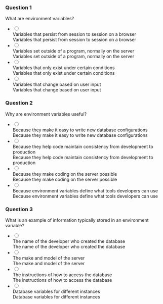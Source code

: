 <div class="row"><div class="col-xs-12"><h3 class="sr-only" tabindex="-1">Question 1</h3><div data-lrn-widget-container="f69d149e-fabd-462d-adea-a91cce5f48c5_eba59014ed973380b8cb76bb529b273e" data-lrn-widget-type="question"><div id="f69d149e-fabd-462d-adea-a91cce5f48c5_eba59014ed973380b8cb76bb529b273e" class="lrn lrn_widget lrn_qr lrn_clearfix lrn_mcq "><div class="lrn_question"><div class="lrn_stimulus lrn_clearfix"><div class="lrn_stimulus_content lrn_clearfix" id="stimulus-f69d149e-fabd-462d-adea-a91cce5f48c5_eba59014ed973380b8cb76bb529b273e">What are environment variables?</div></div></div><div class="lrn_response_wrapper "><div class="lrn_response lrn_clearfix "><div class="lrn-accessibility-arialive" aria-live="assertive" aria-atomic="true"></div><div class="sr-only"></div><div role="group" aria-label="Responses"><ul class="lrn-response-validate-wrapper lrn_mcqgroup lrn_mcqgroup-horizontal " aria-labelledby="stimulus-f69d149e-fabd-462d-adea-a91cce5f48c5_eba59014ed973380b8cb76bb529b273e" role="presentation"><li class="lrn-mcq-option lrn_selected" style="width: 100%;"><input id="f69d149e-fabd-462d-adea-a91cce5f48c5_eba59014ed973380b8cb76bb529b273e_0" class="lrn-input" type="radio" value="0" aria-hidden="false"><label class="lrn-label" for="f69d149e-fabd-462d-adea-a91cce5f48c5_eba59014ed973380b8cb76bb529b273e_0"><div class="lrn-possible-answer" aria-hidden="false"><div class="lrn_contentWrapper" aria-hidden="true">Variables that persist from session to session on a browser</div><div class="sr-only">Variables that persist from session to session on a browser</div></div></label></li><li class="lrn-mcq-option" style="width: 100%;"><input id="f69d149e-fabd-462d-adea-a91cce5f48c5_eba59014ed973380b8cb76bb529b273e_1" class="lrn-input" type="radio" value="1" aria-hidden="false"><label class="lrn-label" for="f69d149e-fabd-462d-adea-a91cce5f48c5_eba59014ed973380b8cb76bb529b273e_1"><div class="lrn-possible-answer" aria-hidden="false"><div class="lrn_contentWrapper" aria-hidden="true">Variables set outside of a program, normally on the server</div><div class="sr-only">Variables set outside of a program, normally on the server</div></div></label></li><li class="lrn-mcq-option" style="width: 100%;"><input id="f69d149e-fabd-462d-adea-a91cce5f48c5_eba59014ed973380b8cb76bb529b273e_2" class="lrn-input" type="radio" value="2" aria-hidden="false"><label class="lrn-label" for="f69d149e-fabd-462d-adea-a91cce5f48c5_eba59014ed973380b8cb76bb529b273e_2"><div class="lrn-possible-answer" aria-hidden="false"><div class="lrn_contentWrapper" aria-hidden="true">Variables that only exist under certain conditions</div><div class="sr-only">Variables that only exist under certain conditions</div></div></label></li><li class="lrn-mcq-option" style="width: 100%;"><input id="f69d149e-fabd-462d-adea-a91cce5f48c5_eba59014ed973380b8cb76bb529b273e_3" class="lrn-input" type="radio" value="3" aria-hidden="false"><label class="lrn-label" for="f69d149e-fabd-462d-adea-a91cce5f48c5_eba59014ed973380b8cb76bb529b273e_3"><div class="lrn-possible-answer" aria-hidden="false"><div class="lrn_contentWrapper" aria-hidden="true">Variables that change based on user input</div><div class="sr-only">Variables that change based on user input</div></div></label></li></ul></div><span class="sr-only" aria-live="assertive"></span><div class="lds-message lds-message--neutral" aria-hidden="true" aria-live="polite"></div></div></div></div></div><h3 class="sr-only" tabindex="-1">Question 2</h3><div data-lrn-widget-container="f69d149e-fabd-462d-adea-a91cce5f48c5_d1e6f2364a1257be674e8839e4090c94" data-lrn-widget-type="question"><div id="f69d149e-fabd-462d-adea-a91cce5f48c5_d1e6f2364a1257be674e8839e4090c94" class="lrn lrn_widget lrn_qr lrn_clearfix lrn_mcq "><div class="lrn_question"><div class="lrn_stimulus lrn_clearfix"><div class="lrn_stimulus_content lrn_clearfix" id="stimulus-f69d149e-fabd-462d-adea-a91cce5f48c5_d1e6f2364a1257be674e8839e4090c94">Why are environment variables useful?</div></div></div><div class="lrn_response_wrapper "><div class="lrn_response lrn_clearfix "><div class="lrn-accessibility-arialive" aria-live="assertive" aria-atomic="true"></div><div class="sr-only"></div><div role="group" aria-label="Responses"><ul class="lrn-response-validate-wrapper lrn_mcqgroup lrn_mcqgroup-horizontal " aria-labelledby="stimulus-f69d149e-fabd-462d-adea-a91cce5f48c5_d1e6f2364a1257be674e8839e4090c94" role="presentation"><li class="lrn-mcq-option lrn_selected" style="width: 100%;"><input id="f69d149e-fabd-462d-adea-a91cce5f48c5_d1e6f2364a1257be674e8839e4090c94_0" class="lrn-input" type="radio" value="0" aria-hidden="false"><label class="lrn-label" for="f69d149e-fabd-462d-adea-a91cce5f48c5_d1e6f2364a1257be674e8839e4090c94_0"><div class="lrn-possible-answer" aria-hidden="false"><div class="lrn_contentWrapper" aria-hidden="true">Because they make it easy to write new database configurations</div><div class="sr-only">Because they make it easy to write new database configurations</div></div></label></li><li class="lrn-mcq-option" style="width: 100%;"><input id="f69d149e-fabd-462d-adea-a91cce5f48c5_d1e6f2364a1257be674e8839e4090c94_1" class="lrn-input" type="radio" value="1" aria-hidden="false"><label class="lrn-label" for="f69d149e-fabd-462d-adea-a91cce5f48c5_d1e6f2364a1257be674e8839e4090c94_1"><div class="lrn-possible-answer" aria-hidden="false"><div class="lrn_contentWrapper" aria-hidden="true">Because they help code maintain consistency from development to production</div><div class="sr-only">Because they help code maintain consistency from development to production</div></div></label></li><li class="lrn-mcq-option" style="width: 100%;"><input id="f69d149e-fabd-462d-adea-a91cce5f48c5_d1e6f2364a1257be674e8839e4090c94_2" class="lrn-input" type="radio" value="2" aria-hidden="false"><label class="lrn-label" for="f69d149e-fabd-462d-adea-a91cce5f48c5_d1e6f2364a1257be674e8839e4090c94_2"><div class="lrn-possible-answer" aria-hidden="false"><div class="lrn_contentWrapper" aria-hidden="true">Because they make coding on the server possible</div><div class="sr-only">Because they make coding on the server possible</div></div></label></li><li class="lrn-mcq-option" style="width: 100%;"><input id="f69d149e-fabd-462d-adea-a91cce5f48c5_d1e6f2364a1257be674e8839e4090c94_3" class="lrn-input" type="radio" value="3" aria-hidden="false"><label class="lrn-label" for="f69d149e-fabd-462d-adea-a91cce5f48c5_d1e6f2364a1257be674e8839e4090c94_3"><div class="lrn-possible-answer" aria-hidden="false"><div class="lrn_contentWrapper" aria-hidden="true">Because environment variables define what tools developers can use</div><div class="sr-only">Because environment variables define what tools developers can use</div></div></label></li></ul></div><span class="sr-only" aria-live="assertive"></span><div class="lds-message lds-message--neutral" aria-hidden="true" aria-live="polite"></div></div></div></div></div><h3 class="sr-only" tabindex="-1">Question 3</h3><div data-lrn-widget-container="f69d149e-fabd-462d-adea-a91cce5f48c5_d263b1a46683758d02e35edd6ea02e79" data-lrn-widget-type="question"><div id="f69d149e-fabd-462d-adea-a91cce5f48c5_d263b1a46683758d02e35edd6ea02e79" class="lrn lrn_widget lrn_qr lrn_clearfix lrn_mcq "><div class="lrn_question"><div class="lrn_stimulus lrn_clearfix"><div class="lrn_stimulus_content lrn_clearfix" id="stimulus-f69d149e-fabd-462d-adea-a91cce5f48c5_d263b1a46683758d02e35edd6ea02e79">What is an example of information typically stored in an environment variable?</div></div></div><div class="lrn_response_wrapper "><div class="lrn_response lrn_clearfix "><div class="lrn-accessibility-arialive" aria-live="assertive" aria-atomic="true"></div><div class="sr-only"></div><div role="group" aria-label="Responses"><ul class="lrn-response-validate-wrapper lrn_mcqgroup lrn_mcqgroup-horizontal " aria-labelledby="stimulus-f69d149e-fabd-462d-adea-a91cce5f48c5_d263b1a46683758d02e35edd6ea02e79" role="presentation"><li class="lrn-mcq-option" style="width: 100%;"><input id="f69d149e-fabd-462d-adea-a91cce5f48c5_d263b1a46683758d02e35edd6ea02e79_0" class="lrn-input" type="radio" value="0" aria-hidden="false"><label class="lrn-label" for="f69d149e-fabd-462d-adea-a91cce5f48c5_d263b1a46683758d02e35edd6ea02e79_0"><div class="lrn-possible-answer" aria-hidden="false"><div class="lrn_contentWrapper" aria-hidden="true">The name of the developer who created the database</div><div class="sr-only">The name of the developer who created the database</div></div></label></li><li class="lrn-mcq-option" style="width: 100%;"><input id="f69d149e-fabd-462d-adea-a91cce5f48c5_d263b1a46683758d02e35edd6ea02e79_1" class="lrn-input" type="radio" value="1" aria-hidden="false"><label class="lrn-label" for="f69d149e-fabd-462d-adea-a91cce5f48c5_d263b1a46683758d02e35edd6ea02e79_1"><div class="lrn-possible-answer" aria-hidden="false"><div class="lrn_contentWrapper" aria-hidden="true">The make and model of the server</div><div class="sr-only">The make and model of the server</div></div></label></li><li class="lrn-mcq-option" style="width: 100%;"><input id="f69d149e-fabd-462d-adea-a91cce5f48c5_d263b1a46683758d02e35edd6ea02e79_2" class="lrn-input" type="radio" value="2" aria-hidden="false"><label class="lrn-label" for="f69d149e-fabd-462d-adea-a91cce5f48c5_d263b1a46683758d02e35edd6ea02e79_2"><div class="lrn-possible-answer" aria-hidden="false"><div class="lrn_contentWrapper" aria-hidden="true">The instructions of how to access the database</div><div class="sr-only">The instructions of how to access the database</div></div></label></li><li class="lrn-mcq-option lrn_selected" style="width: 100%;"><input id="f69d149e-fabd-462d-adea-a91cce5f48c5_d263b1a46683758d02e35edd6ea02e79_3" class="lrn-input" type="radio" value="3" aria-hidden="false"><label class="lrn-label" for="f69d149e-fabd-462d-adea-a91cce5f48c5_d263b1a46683758d02e35edd6ea02e79_3"><div class="lrn-possible-answer" aria-hidden="false"><div class="lrn_contentWrapper" aria-hidden="true">Database variables for different instances</div><div class="sr-only">Database variables for different instances</div></div></label></li></ul></div><span class="sr-only" aria-live="assertive"></span><div class="lds-message lds-message--neutral" aria-hidden="true" aria-live="polite"></div></div></div></div></div></div></div>
